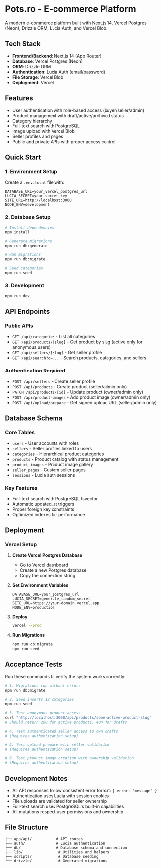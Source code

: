 # Pots.ro - E-commerce Platform

A modern e-commerce platform built with Next.js 14, Vercel Postgres (Neon), Drizzle ORM, Lucia Auth, and Vercel Blob.

## Tech Stack

- **Frontend/Backend**: Next.js 14 (App Router)
- **Database**: Vercel Postgres (Neon)
- **ORM**: Drizzle ORM
- **Authentication**: Lucia Auth (email/password)
- **File Storage**: Vercel Blob
- **Deployment**: Vercel

## Features

- User authentication with role-based access (buyer/seller/admin)
- Product management with draft/active/archived status
- Category hierarchy
- Full-text search with PostgreSQL
- Image upload with Vercel Blob
- Seller profiles and pages
- Public and private APIs with proper access control

## Quick Start

### 1. Environment Setup

Create a `.env.local` file with:

```env
DATABASE_URL=your_vercel_postgres_url
LUCIA_SECRET=your_secret_key
SITE_URL=http://localhost:3000
NODE_ENV=development
```

### 2. Database Setup

```bash
# Install dependencies
npm install

# Generate migrations
npm run db:generate

# Run migrations
npm run db:migrate

# Seed categories
npm run seed
```

### 3. Development

```bash
npm run dev
```

## API Endpoints

### Public APIs
- `GET /api/categories` - List all categories
- `GET /api/products/[slug]` - Get product by slug (active only for anonymous users)
- `GET /api/sellers/[slug]` - Get seller profile
- `GET /api/search?q=...` - Search products, categories, and sellers

### Authentication Required
- `POST /api/sellers` - Create seller profile
- `POST /api/products` - Create product (seller/admin only)
- `PATCH /api/products/[id]` - Update product (owner/admin only)
- `POST /api/product-images` - Add product image (owner/admin only)
- `POST /api/upload/prepare` - Get signed upload URL (seller/admin only)

## Database Schema

### Core Tables
- `users` - User accounts with roles
- `sellers` - Seller profiles linked to users
- `categories` - Hierarchical product categories
- `products` - Product catalog with status management
- `product_images` - Product image gallery
- `seller_pages` - Custom seller pages
- `sessions` - Lucia auth sessions

### Key Features
- Full-text search with PostgreSQL tsvector
- Automatic updated_at triggers
- Proper foreign key constraints
- Optimized indexes for performance

## Deployment

### Vercel Setup

1. **Create Vercel Postgres Database**
   - Go to Vercel dashboard
   - Create a new Postgres database
   - Copy the connection string

2. **Set Environment Variables**
   ```
   DATABASE_URL=your_postgres_url
   LUCIA_SECRET=generate_random_secret
   SITE_URL=https://your-domain.vercel.app
   NODE_ENV=production
   ```

3. **Deploy**
   ```bash
   vercel --prod
   ```

4. **Run Migrations**
   ```bash
   npm run db:migrate
   npm run seed
   ```

## Acceptance Tests

Run these commands to verify the system works correctly:

```bash
# 1. Migrations run without errors
npm run db:migrate

# 2. Seed inserts 12 categories
npm run seed

# 3. Test anonymous product access
curl "http://localhost:3000/api/products/some-active-product-slug"
# Should return 200 for active products, 404 for drafts

# 4. Test authenticated seller access to own drafts
# (Requires authentication setup)

# 5. Test upload prepare with seller validation
# (Requires authentication setup)

# 6. Test product image creation with ownership validation
# (Requires authentication setup)
```

## Development Notes

- All API responses follow consistent error format: `{ error: "message" }`
- Authentication uses Lucia with session cookies
- File uploads are validated for seller ownership
- Full-text search uses PostgreSQL's built-in capabilities
- All mutations respect user permissions and ownership

## File Structure

```
├── app/api/           # API routes
├── auth/              # Lucia authentication
├── db/                # Database schema and connection
├── lib/                # Utilities and helpers
├── scripts/            # Database seeding
└── drizzle/            # Generated migrations
```